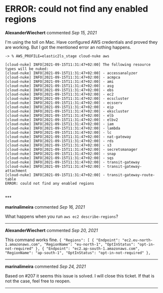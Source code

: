 # ERROR: could not find any enabled regions

**AlexanderWiechert** commented *Sep 15, 2021*

I'm using the toll on Mac. Have configured AWS credentials and proved they are working. But I got the mentioned error an nothing happens.

```
-> % AWS_PROFILE=elastic2ls_stage cloud-nuke aws

[cloud-nuke] INFO[2021-09-15T11:31:47+02:00] The following resource types will be nuked:
[cloud-nuke] INFO[2021-09-15T11:31:47+02:00] - accessanalyzer
[cloud-nuke] INFO[2021-09-15T11:31:47+02:00] - acmpca
[cloud-nuke] INFO[2021-09-15T11:31:47+02:00] - ami
[cloud-nuke] INFO[2021-09-15T11:31:47+02:00] - asg
[cloud-nuke] INFO[2021-09-15T11:31:47+02:00] - ebs
[cloud-nuke] INFO[2021-09-15T11:31:47+02:00] - ec2
[cloud-nuke] INFO[2021-09-15T11:31:47+02:00] - ecscluster
[cloud-nuke] INFO[2021-09-15T11:31:47+02:00] - ecsserv
[cloud-nuke] INFO[2021-09-15T11:31:47+02:00] - eip
[cloud-nuke] INFO[2021-09-15T11:31:47+02:00] - ekscluster
[cloud-nuke] INFO[2021-09-15T11:31:47+02:00] - elb
[cloud-nuke] INFO[2021-09-15T11:31:47+02:00] - elbv2
[cloud-nuke] INFO[2021-09-15T11:31:47+02:00] - iam
[cloud-nuke] INFO[2021-09-15T11:31:47+02:00] - lambda
[cloud-nuke] INFO[2021-09-15T11:31:47+02:00] - lc
[cloud-nuke] INFO[2021-09-15T11:31:47+02:00] - nat-gateway
[cloud-nuke] INFO[2021-09-15T11:31:47+02:00] - rds
[cloud-nuke] INFO[2021-09-15T11:31:47+02:00] - s3
[cloud-nuke] INFO[2021-09-15T11:31:47+02:00] - secretsmanager
[cloud-nuke] INFO[2021-09-15T11:31:47+02:00] - snap
[cloud-nuke] INFO[2021-09-15T11:31:47+02:00] - sqs
[cloud-nuke] INFO[2021-09-15T11:31:47+02:00] - transit-gateway
[cloud-nuke] INFO[2021-09-15T11:31:47+02:00] - transit-gateway-attachment
[cloud-nuke] INFO[2021-09-15T11:31:47+02:00] - transit-gateway-route-table
ERROR: could not find any enabled regions
```
<br />
***


**marinalimeira** commented *Sep 16, 2021*

What happens when you run `aws ec2 describe-regions`? 
***

**AlexanderWiechert** commented *Sep 20, 2021*

This command works fine. `{
    "Regions": [
        {
            "Endpoint": "ec2.eu-north-1.amazonaws.com",
            "RegionName": "eu-north-1",
            "OptInStatus": "opt-in-not-required"
        },
        {
            "Endpoint": "ec2.ap-south-1.amazonaws.com",
            "RegionName": "ap-south-1",
            "OptInStatus": "opt-in-not-required"
        },`
***

**marinalimeira** commented *Sep 24, 2021*

Based on #207 it seems this issue is solved. I will close this ticket. If that is not the case, feel free to reopen.
***

